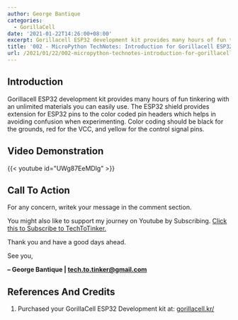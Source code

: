 ```yaml
---
author: George Bantique
categories:
  - GorillaCell
date: '2021-01-22T14:26:00+08:00'
excerpt: Gorillacell ESP32 development kit provides many hours of fun tinkering with an unlimited materials you can easily use. The ESP32 shield provides extension for ESP32 pins to the color coded pin headers which helps in avoiding confusion when experimenting. Color coding should be black for the grounds, red for the VCC, and yellow for the control signal pins.
title: '002 - MicroPython TechNotes: Introduction for Gorillacell ESP32 Dev Kit'
url: /2021/01/22/002-micropython-technotes-introduction-for-gorillacell-esp32-dev-kit/
---
```


## **Introduction**
Gorillacell ESP32 development kit provides many hours of fun tinkering with an unlimited materials you can easily use. The ESP32 shield provides extension for ESP32 pins to the color coded pin headers which helps in avoiding confusion when experimenting. Color coding should be black for the grounds, red for the VCC, and yellow for the control signal pins.

## **Video Demonstration**
{{< youtube id="UWg87EeMDlg" >}}

## **Call To Action**
For any concern, writek your message in the comment section.

You might also like to support my journey on Youtube by Subscribing. [Click this to Subscribe to TechToTinker.](https://www.youtube.com/c/TechToTinker?sub_confirmation=1)

Thank you and have a good days ahead.

See you,

**– George Bantique | tech.to.tinker@gmail.com**

## **References And Credits**
1. Purchased your GorillaCell ESP32 Development kit at: [gorillacell.kr/](http://gorillacell.kr/)

